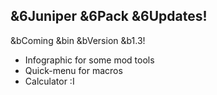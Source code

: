 ## &6Juniper &6Pack &6Updates!
 &bComing &bin &bVersion &b1.3!
+ Infographic for some mod tools
+ Quick-menu for macros
+ Calculator :I
